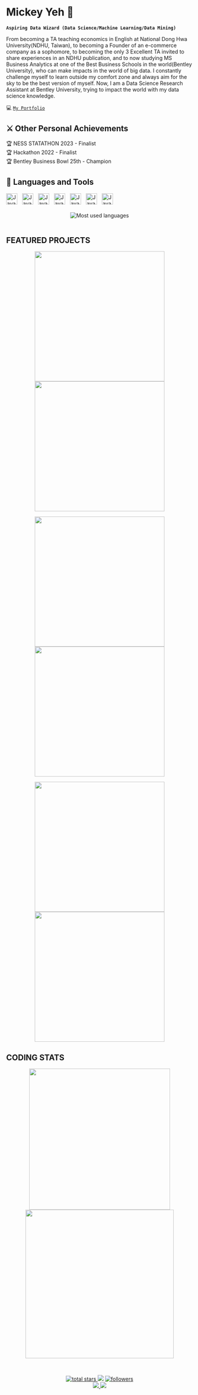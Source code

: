 # Mickey Yeh 🌱

**`Aspiring Data Wizard (Data Science/Machine Learning/Data Mining)`**

From becoming a TA teaching economics in English at National Dong Hwa University(NDHU, Taiwan), to becoming a Founder of an e-commerce company as a sophomore, to becoming the only 3 Excellent TA invited to share experiences in an NDHU publication, and to now studying MS Business Analytics at one of the Best Business Schools in the world(Bentley University), who can make impacts in the world of big data. I constantly challenge myself to learn outside my comfort zone and always aim for the sky to be the best version of myself. Now, I am a Data Science Research Assistant at Bentley University, trying to impact the world with my data science knowledge.

💻 [`My Portfolio`](https://mickeygreat.github.io/MickeyYehPortfolio/)

## ⚔️ Other Personal Achievements
🏆 NESS STATATHON 2023 - Finalist <br>
🏆 Hackathon 2022 - Finalist <br>
🏆 Bentley Business Bowl 25th - Champion <br>



## 🧰 Languages and Tools

<img align="left" alt="Java" width="30px" style="padding-right:10px;" src="https://cdn.jsdelivr.net/gh/devicons/devicon/icons/python/python-original-wordmark.svg"/>
<img align="left" alt="Java" width="30px" style="padding-right:10px;" src="https://cdn.jsdelivr.net/gh/devicons/devicon/icons/r/r-original.svg"/>
<img align="left" alt="Java" width="30px" style="padding-right:10px;" src="https://cdn.jsdelivr.net/gh/devicons/devicon/icons/c/c-original.svg"/>
<img align="left" alt="Java" width="30px" style="padding-right:10px;" src="https://cdn.jsdelivr.net/gh/devicons/devicon/icons/mysql/mysql-original-wordmark.svg"/>
<img align="left" alt="Java" width="30px" style="padding-right:10px;" src="https://cdn.jsdelivr.net/gh/devicons/devicon/icons/spss/spss-original.svg"/>
<!-- <img align="left" alt="Java" width="30px" style="padding-right:10px;" src=""/> -->
<img align="left" alt="Java" width="30px" style="padding-right:10px;" src="https://cdn.jsdelivr.net/gh/devicons/devicon/icons/pycharm/pycharm-original.svg"/>
<img align="left" alt="Java" width="30px" style="padding-right:10px;" src="https://cdn.jsdelivr.net/gh/devicons/devicon/icons/rstudio/rstudio-original.svg"/>
<!-- <img align="left" alt="Java" width="30px" style="padding-right:10px;" src=""/> -->
<br />
<br />


<!--
## 💻 My Portfolio
https://mickeygreat.github.io/MickeyYehPortfolio/
-->

<br />
<!-- Code Language Stat -->

<div align="center">
    <img src="https://github-readme-stats-ld1b.vercel.app/api/top-langs/?username=mickeygreat&theme=radical&langs_count=10&card_width=540&layout=compact" alt="Most used languages"> <br>
</div>

<br />

<!-- Badge Widget Link:
https://home.aveek.io/GitHub-Profile-Badges/
-->



## FEATURED PROJECTS

<!-- First Row: Will present 2 projects in one row -->

<p align='center'>
    <a href='https://github.com/mickeygreat/MickeyYehPortfolio'>
        <img src='https://github-readme-stats-git-masterrstaa-rickstaa.vercel.app/api/pin/?username=mickeygreat&repo=MickeyYehPortfolio&theme=transparent'  width='350'/>
    </a>
    <a href='https://github.com/Mickeygreat/Research_Assistant'>
        <img src='https://github-readme-stats-git-masterrstaa-rickstaa.vercel.app/api/pin/?username=mickeygreat&repo=Research_Assistant&theme=transparent'  width='350'/>
    </a>
</p>

<!-- Second Row: Paste the set of codes below -->

<p align='center'>
    <a href='https://github.com/mickeygreat/mickeygreat'>
        <img src='https://github-readme-stats-git-masterrstaa-rickstaa.vercel.app/api/pin/?username=mickeygreat&repo=mickeygreat&theme=transparent'  width='350'/>
    </a>
    <a href='https://github.com/mickeygreat/CS602-Data-Driven-Development-with-Python'>
        <img src='https://github-readme-stats-git-masterrstaa-rickstaa.vercel.app/api/pin/?username=mickeygreat&repo=CS602-Data-Driven-Development-with-Python&theme=transparent'  width='350'/>
    </a>
</p>

<!-- Third Row: Paste the set of codes below -->

<p align='center'>
    <a href='https://github.com/mickeygreat/MK726-Customer-Data-Analysis-Relationship-Marketing'>
        <img src='https://github-readme-stats-git-masterrstaa-rickstaa.vercel.app/api/pin/?username=mickeygreat&repo=MK726-Customer-Data-Analysis-Relationship-Marketing&theme=transparent'  width='350'/>
    </a>
    <a href='https://github.com/mickeyyeh/Consulting-project-for-Chateau-de-Chine-Hotel-Hualien'>
        <img src='https://github-readme-stats-git-masterrstaa-rickstaa.vercel.app/api/pin/?username=mickeygreat&repo=Consulting-project-for-Chateau-de-Chine-Hotel-Hualien&theme=transparent&hide=html' width='350'/>
    </a>
</p>



## CODING STATS

<p align = 'center'>
    <img src='https://github-readme-stats-git-masterrstaa-rickstaa.vercel.app/api?username=mickeygreat&count_private=true&include_all_commits=true&show_icons=true&theme=transparent' width='380'/>
    <img src='https://github-readme-streak-stats.herokuapp.com/?user=mickeygreat&theme=transparent' width='400'>
</p>


<br />

<!-- Badge Widget Link:
https://home.aveek.io/GitHub-Profile-Badges/
-->

<p align='center'>
    <a href='https://github.com/mickeygreat?tab=repositories&sort=stargazers'>
        <img alt='total stars' title='Total stars on GitHub' src='https://custom-icon-badges.herokuapp.com/badge/dynamic/json?logo=star&color=55960c&labelColor=488207&label=Stars&style=for-the-badge&query=%24.stars&url=https://api.github-star-counter.workers.dev/user/mickeygreat'/>
    </a>
    <img src='https://vbr.wocr.tk/badge?page_id=mickeygreat&style=for-the-badge&logo=Github&color=16a085'>
    <a href='https://github.com/mickeygreat?tab=followers'>
        <img alt='followers' title='Follow Me on GitHub' src='https://custom-icon-badges.herokuapp.com/github/followers/mickeygreat?color=236ad3&labelColor=1155ba&style=for-the-badge&logo=person-add&label=Follow&logoColor=white'/>
        <br>
    </a>
    <a href='https://www.linkedin.com/in/mickeyyeh' target='_blank'>
        <img src='https://img.shields.io/badge/linkedin%20-%230077B5.svg?&style=for-the-badge&logo=linkedin&logoColor=white'/>
    </a>
    <a href='mailto:mickeyyeh131@gmail.com' target='_blank'>
        <img src='https://img.shields.io/badge/Gmail-D14836?style=for-the-badge&logo=gmail&logoColor=white'/>
    </a>
</p>

